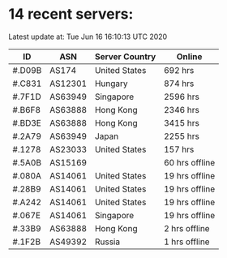 # 14 recent servers:

Latest update at: Tue Jun 16 16:10:13 UTC 2020

| ID | ASN | Server Country | Online |
| -- | --- | -------------- | ------ |
| #.D09B | AS174 | United States | 692 hrs |
| #.C831 | AS12301 | Hungary | 874 hrs |
| #.7F1D | AS63949 | Singapore | 2596 hrs |
| #.B6F8 | AS63888 | Hong Kong | 2346 hrs |
| #.BD3E | AS63888 | Hong Kong | 3415 hrs |
| #.2A79 | AS63949 | Japan | 2255 hrs |
| #.1278 | AS23033 | United States | 157 hrs |
| #.5A0B | AS15169 |  | 60 hrs offline |
| #.080A | AS14061 | United States | 19 hrs offline |
| #.28B9 | AS14061 | United States | 19 hrs offline |
| #.A242 | AS14061 | United States | 19 hrs offline |
| #.067E | AS14061 | Singapore | 19 hrs offline |
| #.33B9 | AS63888 | Hong Kong | 2 hrs offline |
| #.1F2B | AS49392 | Russia | 1 hrs offline |

